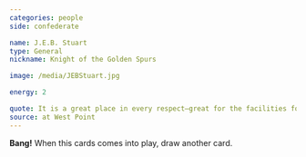 ```yaml
---
categories: people
side: confederate

name: J.E.B. Stuart
type: General
nickname: Knight of the Golden Spurs

image: /media/JEBStuart.jpg

energy: 2

quote: It is a great place in every respect—great for the facilities for education—as studying human nature, learning the ways of the world and for straightening the form.
source: at West Point
---
```


**Bang!** When this cards comes into play, draw another card.
